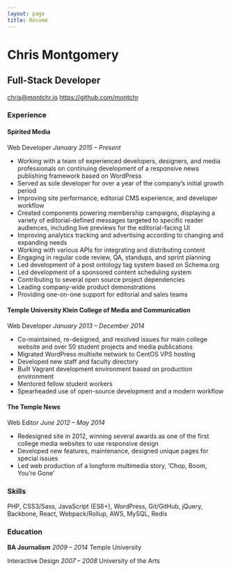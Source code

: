 ```yaml
---
layout: page
title: Résumé
---
```


# Chris Montgomery
## Full-Stack Developer
[chris@montchr.io](mailto:chris@montchr.io)
https://github.com/montchr

### Experience

#### Spirited Media
Web Developer
*January 2015 – Present*

- Working with a team of experienced developers, designers, and media professionals on continuing development of a responsive news publishing framework based on WordPress
- Served as sole developer for over a year of the company’s initial growth period
- Improving site performance, editorial CMS experience, and developer workflow
- Created components powering membership campaigns, displaying a variety of editorial-defined messages targeted to specific reader audiences, including live previews for the editorial-facing UI
- Improving analytics tracking and advertising according to changing and expanding needs
- Working with various APIs for integrating and distributing content
- Engaging in regular code review, QA, standups, and sprint planning
- Led development of a post ontology tag system based on Schema.org
- Led development of a sponsored content scheduling system
- Contributing to several open source project dependencies
- Leading company-wide product demonstrations
- Providing one-on-one support for editorial and sales teams


#### Temple University Klein College of Media and Communication
Web Developer
*January 2013 – December 2014*

- Co-maintained, re-designed, and resolved issues for main college website and over 50 student projects and media publications
- Migrated WordPress multisite network to CentOS VPS hosting
- Developed new staff and faculty directory
- Built Vagrant development environment based on production environment
- Mentored fellow student workers
- Spearheaded use of open-source development and a modern workflow


#### The Temple News
Web Editor
*June 2012 – May 2014*

- Redesigned site in 2012, winning several awards as one of the first college media websites to use responsive design
- Developed new features, maintenance, designed unique pages for special issues
- Led web production of a longform multimedia story, ‘Chop, Boom, You’re Gone’


### Skills

PHP, CSS3/Sass, JavaScript (ES6+), WordPress, Git/GitHub, jQuery, Backbone, React,
Webpack/Rollup, AWS, MySQL, Redis


### Education

**BA Journalism**
*2009 – 2014*
Temple University

Interactive Design
*2007 – 2008*
University of the Arts
